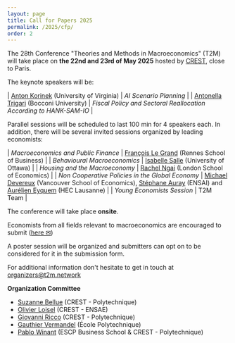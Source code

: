 ```yaml
---
layout: page
title: Call for Papers 2025
permalink: /2025/cfp/
order: 2
---
```



The 28th Conference "Theories and Methods in Macroeconomics" (T2M) will take place on 
__the 22nd and 23rd of May 2025__ hosted by [CREST](https://crest.science/), close to Paris.

The keynote speakers will be:

| [Anton Korinek](https://www.korinek.com/) (University of Virginia) | *AI Scenario Planning* |
| [Antonella Trigari](https://sites.google.com/view/antonellatrigari/home) (Bocconi University) | *Fiscal Policy and Sectoral Reallocation According to HANK-SAM-IO* |

Parallel sessions will be scheduled to last 100 min for 4 speakers each. In addition, there will be several invited sessions organized by leading economists:


| *Macroeconomics and Public Finance* | [François Le Grand](https://francois-le-grand.com/)    (Rennes School of Business) |
| *Behavioural Macroeconomics* | [Isabelle Salle](https://www.isabellesalle.net/)      (University of Ottawa)  |
| *Housing and the Macroeconomy* | [Rachel Ngai](https://sites.google.com/view/rachelngai/home) (London School of Economics)  | 
| *Non Cooperative Policies in the Global Economy* | [Michael Devereux](https://sites.google.com/site/michaelbdevereux/home)      (Vancouver School of Economics), [Stéphane Auray](https://sites.google.com/site/stephaneauray/) (ENSAI) and [Aurélien Eyquem](http://aeyq.free.fr/) (HEC Lausanne) |
| *Young Economists Session*                 | T2M Team                                                 |

The conference will take place  __onsite__.

Economists from all fields relevant to macroeconomics are encouraged to submit (<a href="{% link _pages/submit.md %}">here ✉</a>)

A poster session will be organized and submitters can opt on to be considered for it in the submission form.

For additional information don't hesitate to get in touch at [organizers@t2m.network](mailto:organizers@t2m.network)



__Organization Committee__

- [Suzanne Bellue](https://suzannebellue.github.io/) (CREST - Polytechnique)
- [Olivier Loisel](https://olivierloisel.com//) (CREST - ENSAE)
- [Giovanni Ricco](https://www.giovanni-ricco.com/) (CREST - Polytechnique)
- [Gauthier Vermandel](https://vermandel.fr/the-author/) (École Polytechnique)
- [Pablo Winant](https://www.mosphere.fr) (ESCP Business School & CREST - Polytechnique)
